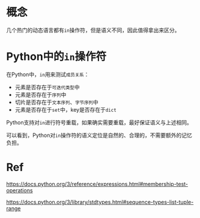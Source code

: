 # 概念

几个热门的动态语言都有`in`操作符，但是语义不同，因此值得拿出来区分。

# Python中的`in`操作符

在Python中，`in`用来测试`成员关系`：

- 元素是否存在于`可迭代类型`中
- 元素是否存在于`序列`中
- 切片是否存在于`文本序列`、`字节序列`中
- 元素是否存在于`set`中，key是否存在于`dict`

Python支持对`in`进行符号重载，如果确实需要重载，最好保证语义与上述相同。

可以看到，Python对`in`操作符的语义定位是自然的、合理的，不需要额外的记忆负担。

# Ref

https://docs.python.org/3/reference/expressions.html#membership-test-operations

https://docs.python.org/3/library/stdtypes.html#sequence-types-list-tuple-range
